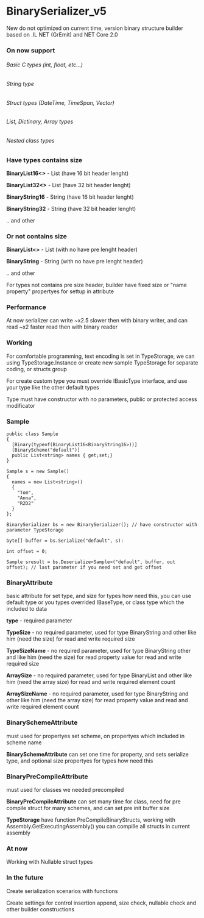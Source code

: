 # BinarySerializer_v5

New do not optimized on current time, version binary structure builder based on .IL NET (GrEmit) and NET Core 2.0

### On now support
###### Basic C types (int, float, etc...)
###### String type
###### Struct types (DateTime, TimeSpan, Vector)
###### List, Dictinary, Array types
###### Nested class types

### Have types contains size

**BinaryList16<<T>>** - List (have 16 bit header lenght)

**BinaryList32<<T>>** - List (have 32 bit header lenght)

**BinaryString16** - String (have 16 bit header lenght)

**BinaryString32** - String (have 32 bit header lenght)

.. and other

### Or not contains size

**BinaryList<<T>>** - List (with no have pre lenght header)

**BinaryString** - String (with no have pre lenght header)

.. and other

For types not contains pre size header, builder have fixed size or "name property" propertyes for settup in attribute

### Performance

At now serializer can write ~x2.5 slower then with binary writer, and can read ~x2 faster read then with binary reader

### Working

For comfortable programming, text encoding is set in TypeStorage, we can using TypeStorage.Instance or create new sample TypeStorage for separate coding, or structs group

For create custom type you must override IBasicType interface, and use your type like the other default types

Type must have constructor with no parameters, public or protected access modificator

### Sample

    public class Sample
    {
      [Binary(typeof(BinaryList16<BinaryString16>))]
      [BinaryScheme("default")]
      public List<string> names { get;set;}
    } 

    Sample s = new Sample()
    {
      names = new List<string>()
      {
        "Tom",
        "Anna",
        "R2D2"
      }
    };

    BinarySerializer bs = new BinarySerializer(); // have constructor with parameter TypeStorage

    byte[] buffer = bs.Serialize("default", s):

    int offset = 0;

    Sample sresult = bs.Deserialize<Sample>("default", buffer, out offset); // last parameter if you need set and get offset

### BinaryAttribute

basic attribute for set type, and size for types how need this, you can use default type or you types overrided IBaseType, or class type which the included to data

**type** - required parameter

**TypeSize** - no required parameter, used for type BinaryString and other like him (need the size) for read and write required size

**TypeSizeName** - no required parameter, used for type BinaryString other and like him (need the size) for read property value for read and write required size

**ArraySize** - no required parameter, used for type BinaryList and other like him (need the array size) for read and write required element count

**ArraySizeName** - no required parameter, used for type BinaryString and other like him (need the array size) for read property value and read and write required element count

### BinarySchemeAttribute

must used for propertyes set scheme, on propertyes which included in scheme name

**BinarySchemeAttribute** can set one time for property, and sets serialize type, and optional size propertyes for types how need this

### BinaryPreCompileAttribute

must used for classes we needed precompiled

**BinaryPreCompileAttribute** can set many time for class, need for pre compile struct for many schemes, and can set pre init buffer size

**TypeStorage** have function PreCompileBinaryStructs, working with Assembly.GetExecutingAssembly() you can compille all structs in current assembly

### At now 

Working with Nullable struct types

### In the future 

Create serialization scenarios with functions

Create settings for control insertion append, size check, nullable check and other builder constructions
